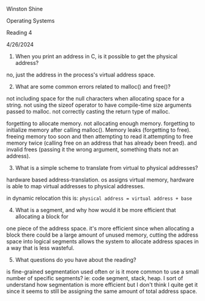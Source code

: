 Winston Shine

Operating Systems
 
Reading 4

4/26/2024

1. When you print an address in C, is it possible to get the physical address?

no, just the address in the process's virtual address space.

2. What are some common errors related to malloc() and free()?

not including space for the null characters when allocating space for a string. not
using the sizeof operator to have compile-time size arguments passed to malloc.
not correctly casting the return type of malloc.

forgetting to allocate memory. not allocating enough memory. forgetting to initialize
memory after calling malloc(). Memory leaks (forgetting to free). freeing memory
too soon and then attempting to read it.attempting to free memory twice 
(calling free on an address that has already been freed). and invalid frees (passing 
it the wrong argument, something thats not an address).


3. What is a simple scheme to translate from virtual to physical addresses?

hardware based address-translation. os assigns virtual memory, hardware is able to
map virtual addresses to physical addresses.

in dynamic relocation this is: `physical address = virtual address + base`

4. What is a segment, and why how would it be more efficient that allocating a block for 

one piece of the address space. it's more efficient since when allocating a block there
could be a large amount of unused memory, cutting the address space into logical segments
allows the system to allocate address spaces in a way that is less wasteful.

5. What questions do you have about the reading? 

is fine-grained segmentation used often or is it more common to use a small number
of specific segments? ie: code segment, stack, heap.
I sort of understand how segmentation is more efficient but I don't think I quite get it
since it seems to still be assigning the same amount of total address space.
